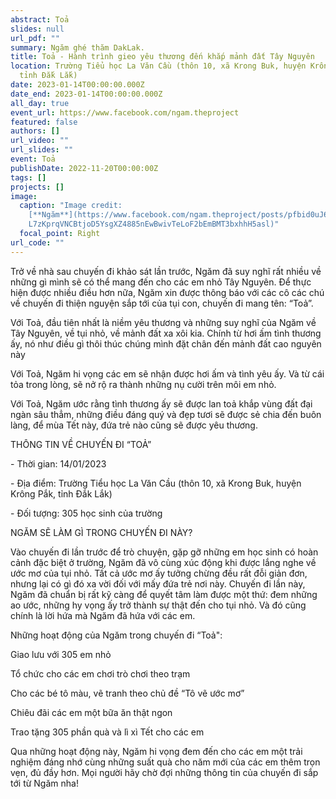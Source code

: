 ```yaml
---
abstract: Toả
slides: null
url_pdf: ""
summary: Ngăm ghé thăm DakLak.
title: Toả - Hành trình gieo yêu thương đến khắp mảnh đất Tây Nguyên
location: Trường Tiểu học La Văn Cầu (thôn 10, xã Krong Buk, huyện Krông Pắk,
  tỉnh Đắk Lắk)
date: 2023-01-14T00:00:00.000Z
date_end: 2023-01-14T00:00:00.000Z
all_day: true
event_url: https://www.facebook.com/ngam.theproject
featured: false
authors: []
url_video: ""
url_slides: ""
event: Toả
publishDate: 2022-11-20T00:00:00Z
tags: []
projects: []
image:
  caption: "Image credit:
    [**Ngăm**](https://www.facebook.com/ngam.theproject/posts/pfbid0uJ6LkyV7ypC\
    L7zKprqVNCBtjoD5YsgXZ4885nEwBwivTeLoF2bEmBMT3bxhhH5asl)"
  focal_point: Right
url_code: ""
---
```



Trở về nhà sau chuyến đi khảo sát lần trước, Ngăm đã suy nghĩ rất nhiều về những gì mình sẽ có thể mang đến cho các em nhỏ Tây Nguyên. Để thực hiện được nhiều điều hơn nữa, Ngăm xin được thông báo với các cô các chú về chuyến đi thiện nguyện sắp tới của tụi con, chuyến đi mang tên: “Toả”.

Với Toả, đầu tiên nhất là niềm yêu thương và những suy nghĩ của Ngăm về Tây Nguyên, về tụi nhỏ, về mảnh đất xa xôi kia. Chính từ [](<>)hơi ấm tình thương ấy, nó như điều gì thôi thúc chúng mình đặt chân đến mảnh đất cao nguyên này

Với Toả, Ngăm hi vọng các em sẽ nhận được hơi ấm và tình yêu ấy. Và từ cái tỏa trong lòng, sẽ nở rộ ra thành những nụ cười trên môi em nhỏ.

Với Toả, Ngăm ước rằng tình thương ấy sẽ được lan toả khắp vùng đất đại ngàn sâu thẳm, những điều đáng quý và đẹp tươi sẽ được sẻ chia đến buôn làng, để mùa Tết này, đứa trẻ nào cũng sẽ được yêu thương.

THÔNG TIN VỀ CHUYẾN ĐI “TOẢ”

\- Thời gian: 14/01/2023

\- Địa điểm: Trường Tiểu học La Văn Cầu (thôn 10, xã Krong Buk, huyện Krông Pắk, tỉnh Đắk Lắk)

\- Đối tượng: 305 học sinh của trường

NGĂM SẼ LÀM GÌ TRONG CHUYẾN ĐI NÀY?

Vào chuyến đi lần trước để trò chuyện, gặp gỡ những em học sinh có hoàn cảnh đặc biệt ở trường, Ngăm đã vô cùng xúc động khi được lắng nghe về ước mơ của tụi nhỏ. Tất cả ước mơ ấy tưởng chừng đều rất đỗi giản đơn, nhưng lại có gì đó xa vời đối với mấy đứa trẻ nơi này. Chuyến đi lần này, Ngăm đã chuẩn bị rất kỹ càng để quyết tâm làm được một thứ: đem những ao ước, những hy vọng ấy trở thành sự thật đến cho tụi nhỏ. Và đó cũng chính là lời hứa mà Ngăm đã hứa với các em.

Những hoạt động của Ngăm trong chuyến đi “Toả":

Giao lưu với 305 em nhỏ

Tổ chức cho các em chơi trò chơi theo trạm

Cho các bé tô màu, vẽ tranh theo chủ đề “Tô vẽ ước mơ”

Chiêu đãi các em một bữa ăn thật ngon

Trao tặng 305 phần quà và lì xì Tết cho các em

Qua những hoạt động này, Ngăm hi vọng đem đến cho các em một trải nghiệm đáng nhớ cùng những suất quà cho năm mới của các em thêm trọn vẹn, đủ đầy hơn. Mọi người hãy chờ đợi những thông tin của chuyến đi sắp tới từ Ngăm nha!